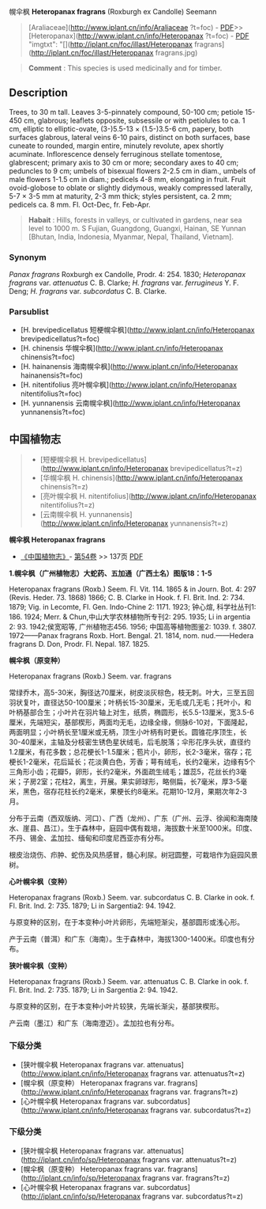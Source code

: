 幌伞枫 **Heteropanax fragrans** (Roxburgh ex Candolle) Seemann

> [Araliaceae](http://www.iplant.cn/info/Araliaceae ?t=foc) - [PDF](http://iplant.cn/foc/pdf/Araliaceae.pdf)>>[Heteropanax](http://www.iplant.cn/info/Heteropanax ?t=foc) - [PDF](http://www.iplant.cn/foc/pdf/Heteropanax.pdf)
  "imgtxt": "[](http://iplant.cn/foc/illast/Heteropanax fragrans](http://iplant.cn/foc/illast/Heteropanax fragrans.jpg)

> **Comment** : 
> This species is used medicinally and for timber.

## Description

Trees, to 30 m tall. Leaves 3-5-pinnately compound, 50-100 cm; petiole 15-450 cm, glabrous; leaflets opposite, subsessile or with petiolules to ca. 1 cm, elliptic to elliptic-ovate, (3-)5.5-13 × (1.5-)3.5-6 cm, papery, both surfaces glabrous, lateral veins 6-10 pairs, distinct on both surfaces, base cuneate to rounded, margin entire, minutely revolute, apex shortly acuminate. Inflorescence densely ferruginous stellate tomentose, glabrescent; primary axis to 30 cm or more; secondary axes to 40 cm; peduncles to 9 cm; umbels of bisexual flowers 2-2.5 cm in diam., umbels of male flowers 1-1.5 cm in diam.; pedicels 4-8 mm, elongating in fruit. Fruit ovoid-globose to oblate or slightly didymous, weakly compressed laterally, 5-7 × 3-5 mm at maturity, 2-3 mm thick; styles persistent, ca. 2 mm; pedicels ca. 8 mm. Fl. Oct-Dec, fr. Feb-Apr.

> **Habait** : 
> Hills, forests in valleys, or cultivated in gardens, near sea level to 1000 m. S Fujian, Guangdong, Guangxi, Hainan, SE Yunnan [Bhutan, India, Indonesia, Myanmar, Nepal, Thailand, Vietnam].

### Synonym
*Panax fragrans* Roxburgh ex Candolle, Prodr. 4: 254. 1830; *Heteropanax fragrans* var. *attenuatus* C. B. Clarke; *H.* *fragrans* var. *ferrugineus* Y. F. Deng; *H. fragrans* var. *subcordatus* C. B. Clarke.

### Parsublist

* [H.  brevipedicellatus  短梗幌伞枫](http://www.iplant.cn/info/Heteropanax brevipedicellatus?t=foc)
* [H.  chinensis  华幌伞枫](http://www.iplant.cn/info/Heteropanax chinensis?t=foc)
* [H.  hainanensis  海南幌伞枫](http://www.iplant.cn/info/Heteropanax hainanensis?t=foc)
* [H.  nitentifolius  亮叶幌伞枫](http://www.iplant.cn/info/Heteropanax nitentifolius?t=foc)
* [H.  yunnanensis  云南幌伞枫](http://www.iplant.cn/info/Heteropanax yunnanensis?t=foc)

## 中国植物志

> * [短梗幌伞枫  H.  brevipedicellatus](http://www.iplant.cn/info/Heteropanax brevipedicellatus?t=z)
> * [华幌伞枫  H.  chinensis](http://www.iplant.cn/info/Heteropanax chinensis?t=z)
> * [亮叶幌伞枫  H.  nitentifolius](http://www.iplant.cn/info/Heteropanax nitentifolius?t=z)
> * [云南幌伞枫  H.  yunnanensis](http://www.iplant.cn/info/Heteropanax yunnanensis?t=z)

**幌伞枫 Heteropanax fragrans**

* [《中国植物志》](http://www.iplant.cn/frps)- [第54卷](http://www.iplant.cn/frps/vol/54) >> 137页 [PDF](http://www.iplant.cn/frps/pdf/54/137.PDF)

**1.幌伞枫（广州植物志）大蛇药、五加通（广西土名）图版18：1-5**

Heteropanax fragrans (Roxb.) Seem. Fl. Vit. 114. 1865 & in Journ. Bot. 4: 297 (Revis. Heder. 73. 1868) 1866; C. B. Clarke in Hook. f. Fl. Brit. Ind. 2: 734. 1879; Vig. in Lecomte, Fl. Gen. Indo-Chine 2: 1171. 1923; 钟心煊, 科学社丛刊1: 186. 1924; Merr. & Chun,中山大学农林植物所专刊2: 295. 1935; Li in argentia 2: 93. 1942;侯宽昭等, 广州植物志456. 1956; 中国高等植物图鉴2: 1039. f. 3807. 1972——Panax fragrans Roxb. Hort. Bengal. 21. 1814, nom. nud.——Hedera fragrans D. Don, Prodr. Fl. Nepal. 187. 1825.

**幌伞枫（原变种）**

Heteropanax fragrans (Roxb.) Seem. var. fragrans

常绿乔木，高5-30米，胸径达70厘米，树皮淡灰棕色，枝无刺。叶大，三至五回羽状复叶，直径达50-100厘米；叶柄长15-30厘米，无毛或几无毛；托叶小，和叶柄基部合生；小叶片在羽片轴上对生，纸质，椭圆形，长5.5-13厘米，宽3.5-6厘米，先端短尖，基部楔形，两面均无毛，边缘全缘，侧脉6-10对，下面隆起，两面明显；小叶柄长至1厘米或无柄，顶生小叶柄有时更长。圆锥花序顶生，长30-40厘米，主轴及分枝密生锈色星状绒毛，后毛脱落；伞形花序头状，直径约1.2厘米，有花多数；总花梗长1-1.5厘米；苞片小，卵形，长2-3毫米，宿存；花梗长1-2毫米，花后延长；花淡黄白色，芳香；萼有绒毛，长约2毫米，边缘有5个三角形小齿；花瓣5，卵形，长约2毫米，外面疏生绒毛；雄蕊5，花丝长约3毫米；子房2室；花柱2，离生，开展。果实卵球形，略侧扁，长7毫米，厚3-5毫米，黑色，宿存花柱长约2毫米，果梗长约8毫米。花期10-12月，果期次年2-3月。

分布于云南（西双版纳、河口）、广西（龙州）、广东（广州、云浮、徐闻和海南陵水、崖县、昌江）。生于森林中，庭园中偶有栽培，海拔数十米至1000米。印度、不丹、锡金、孟加拉、缅甸和印度尼西亚亦有分布。

根皮治烧伤、疖肿、蛇伤及风热感冒，髓心利尿。树冠圆整，可栽培作为庭园风景树。

**心叶幌伞枫（变种）**

Heteropanax fragrans (Roxb.) Seem. var. subcordatus C. B. Clarke in ook. f. Fl. Brit. Ind. 2: 735. 1879; Li in Sargentia2: 94. 1942.

与原变种的区别，在于本变种小叶片卵形，先端短渐尖，基部圆形或浅心形。

产于云南（普洱）和广东（海南）。生于森林中，海拔1300-1400米。印度也有分布。

**狭叶幌伞枫（变种）**

Heteropanax fragrans (Roxb.) Seem. var. attenuatus C. B. Clarke in ook. f. Fl. Brit. Ind. 2: 735. 1879; Li in Sargentia 2: 94. 1942.

与原变种的区别，在于本变种小叶片较狭，先端长渐尖，基部狭楔形。

产云南（墨江）和广东（海南澄迈）。孟加拉也有分布。

### 下级分类
* [狭叶幌伞枫  Heteropanax fragrans var. attenuatus](http://www.iplant.cn/info/Heteropanax fragrans var. attenuatus?t=z)
* [幌伞枫（原变种）  Heteropanax fragrans var. fragrans](http://www.iplant.cn/info/Heteropanax fragrans var. fragrans?t=z)
* [心叶幌伞枫  Heteropanax fragrans var. subcordatus](http://www.iplant.cn/info/Heteropanax fragrans var. subcordatus?t=z)

### 下级分类
* [狭叶幌伞枫  Heteropanax fragrans var. attenuatus](http://iplant.cn/info/sp/Heteropanax fragrans var. attenuatus?t=z)
* [幌伞枫（原变种）  Heteropanax fragrans var. fragrans](http://iplant.cn/info/sp/Heteropanax fragrans var. fragrans?t=z)
* [心叶幌伞枫  Heteropanax fragrans var. subcordatus](http://iplant.cn/info/sp/Heteropanax fragrans var. subcordatus?t=z)
